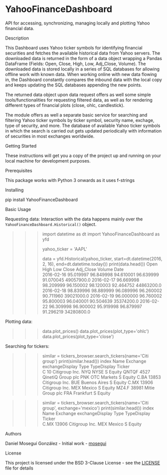 # YahooFinanceDashboard

API for accessing, synchronizing, managing locally and plotting Yahoo financial data. 

Description

This Dashboard uses Yahoo ticker symbols for identifying financial securities and fetches the available historical data from Yahoo servers. The downloaded data is returned in the form of a data object wrapping a Pandas DataFrame (Fields: Open, Close, High, Low, Adj_Close, Volume). The downloaded data is stored locally in a series of SQL databases for allowing offline work with known data. When working online with new data flowing in, the Dashboard constantly compares the inbound data with the local copy and keeps updating the SQL databases appending the new points.

The returned data object upon data request offers as well some simple tools/functionalities for requesting filtered data, as well as for rendering different types of financial plots (close, ohlc, candlestick).

The module offers as well a separate basic service for searching and filtering Yahoo ticker symbols by ticker symbol, security name, exchage, type of security, and more. The database of available Yahoo ticker symbols in which the search is carried out gets updated periodically with information of securities in most exchanges worldwide.

Getting Started

These instructions will get you a copy of the project up and running on your local machine for development purposes.

Prerequisites

This package works with Python 3 onwards as it uses f-strings

Installing

pip install YahooFinanceDashboard


Basic Usage

Requesting data: Interaction with the data happens mainly over the ```YahooFinanceDashboard.Historical()``` object.


>>> import datetime as dt
>>> import YahooFinanceDashboard as yfd
>>>
>>> yahoo_ticker = 'AAPL'
>>>
>>> data = yfd.Historical(yahoo_ticker, start=dt.datetime(2016, 2, 16), end=dt.datetime.today())
>>> print(data.head())
                 Open       High        Low      Close  Adj_Close      Volume
Date                                                                         
2016-02-16  95.019997  96.849998  94.610001  96.639999  91.070045  49057900.0
2016-02-17  96.669998  98.209999  96.150002  98.120003  92.464752  44863200.0
2016-02-18  98.839996  98.889999  96.089996  96.260002  90.711960  39021000.0
2016-02-19  96.000000  96.760002  95.800003  96.040001  90.504639  35374200.0
2016-02-22  96.309998  96.900002  95.919998  96.879997  91.296219  34280800.0


Plotting data:

>>> data.plot_prices()
>>> data.plot_prices(plot_type='ohlc')
>>> data.plot_prices(plot_type='close')


Searching for tickers:

>>> similar = tickers_browser.search_tickers(name='Citi group')
>>> print(similar.head())
        index               Name Exchange exchangeDisplay Type TypeDisplay
Ticker                                                                    
C          10     Citigroup Inc.      NYQ            NYSE    S      Equity
QNTQF    4527  QinetiQ Group plc      PNK     OTC Markets    S      Equity
C.BA    13853     Citigroup Inc.      BUE    Buenos Aires    S      Equity
C.MX    13906     Citigroup Inc.      MEX          Mexico    S      Equity
MZ4.F   38981    Mitie Group plc      FRA       Frankfurt    S      Equity

>>> similar = tickers_browser.search_tickers(name='Citi group', exchange='mexico')
>>> print(similar.head())
        index            Name Exchange exchangeDisplay Type TypeDisplay
Ticker                                                                 
C.MX    13906  Citigroup Inc.      MEX          Mexico    S      Equity


Authors

Daniel Moseguí González - Initial work - [mosegui](https://github.com/mosegui)

License

This project is licensed under the BSD 3-Clause License - see the [LICENSE](LICENSE) file for details